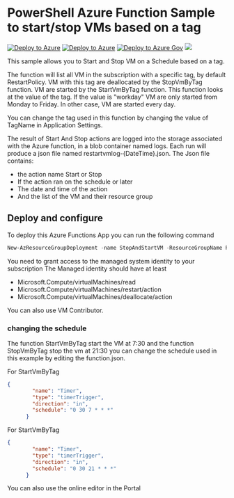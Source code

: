 # PowerShell Azure Function  Sample to start/stop VMs based on a tag

[![Deploy to Azure](http://azuredeploy.net/deploybutton.png)](https://portal.azure.com/#create/Microsoft.Template/uri/https%3a%2f%2fraw.githubusercontent.com%2fomiossec%2fStartStopVmByTag%2fmaster%2fazuredeploy.json) 
[![Deploy to Azure](http://azuredeploy.net/deploybutton.png)](https://portal.azure.com/#create/Microsoft.Template/uri/https%3a%2f%2fraw.githubusercontent.com%2fPlateSpinner%2fStartStopVmByTag%2fmaster%2fazuredeploy.json) 
[![Deploy to Azure Gov](http://azuredeploy.net/AzureGov.png)](https://portal.azure.us/#create/Microsoft.Template/uri/https%3a%2f%2fraw.githubusercontent.com%2fPlateSpinner%2fStartStopVmByTag%2fmaster%2fazuredeploy.json) 
<a href="http://armviz.io/#/?load=https%3a%2f%2fraw.githubusercontent.com%2fPlateSpinner%2fStartStopVmByTag%2fmaster%2fazuredeploy.json" target="_blank">
    <img src="http://armviz.io/visualizebutton.png"/>
</a>


This sample allows you to Start and Stop VM on a Schedule based on a tag.

The function will list all VM in the subscription with a specific tag, by default RestartPolicy. VM with this tag are deallocated by the StopVmByTag function. VM are started by the StartVmByTag function. This function looks at the value of the tag. If the value is "workday" VM are only started from Monday to Friday. In other case, VM are started every day. 

You can change the tag used in this function by changing the value of TagName in Application Settings.

The result of Start And Stop actions are logged into the storage associated with the Azure function, in a blob container named logs. Each run will produce a json file named restartvmlog-{DateTime}.json. The Json file contains:

* the action name Start or Stop
* If the action ran on the schedule or later 
* The date and time of the action 
* And the list of the VM and their resource group


## Deploy and configure

To deploy this Azure Functions App you can run the following command 

```powershell
New-AzResourceGroupDeployment -name StopAndStartVM -ResourceGroupName RGName -TemplateParameterObject @{"functionAppName" = "<your function app name>"} -TemplateUri "https://raw.githubusercontent.com/omiossec/StartStopPowerShellFunction/master/azuredeploy.json" 
```

You need to grant access to the managed system identity to your subscription 
The Managed identity should have at least

* Microsoft.Compute/virtualMachines/read
* Microsoft.Compute/virtualMachines/restart/action
* Microsoft.Compute/virtualMachines/deallocate/action

You can also use VM Contributor. 


### changing the schedule

The function StartVmByTag start the VM at 7:30 and the function StopVmByTag stop the vm at 21:30
you can change the schedule used in this example by editing the function.json.

For StartVmByTag
```json
{
        "name": "Timer",
        "type": "timerTrigger",
        "direction": "in",
        "schedule": "0 30 7 * * *"
      }
```

For StartVmByTag
```json
{
        "name": "Timer",
        "type": "timerTrigger",
        "direction": "in",
        "schedule": "0 30 21 * * *"
      }
```

You can also use the online editor in the Portal
